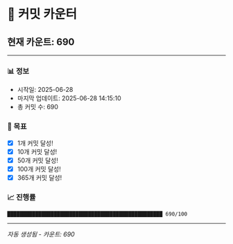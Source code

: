 # 🔢 커밋 카운터

## 현재 카운트: 690

---

### 📊 정보
- 시작일: 2025-06-28
- 마지막 업데이트: 2025-06-28 14:15:10
- 총 커밋 수: 690

### 🎯 목표
- [x] 1개 커밋 달성!
- [x] 10개 커밋 달성!
- [x] 50개 커밋 달성!
- [x] 100개 커밋 달성!
- [x] 365개 커밋 달성!

### 📈 진행률
```
██████████████████████████████████████████████████ 690/100
```

---
*자동 생성됨 - 카운트: 690*
